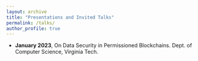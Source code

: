 ```yaml
---
layout: archive
title: "Presentations and Invited Talks"
permalink: /talks/
author_profile: true
---
```


- **January 2023**, On Data Security in Permissioned Blockchains. Dept. of Computer Science, Virginia Tech.
